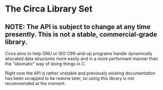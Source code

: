 # The Circa Library Set
## NOTE: The API is subject to change at any time presently. This is not a stable, commercial-grade library.

Circa aims to help GNU or ISO C99-and-up programs handle dynamically allocated
data structures more easily and in a more performant manner than the
"idiomatic" way of doing things in C.

Right now the API is rather unstable and previously existing documentation
has been scrapped to be redone later, so using this library is not recommended
at the moment.
